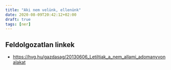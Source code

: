 ```yaml
---
title: "Aki nem velünk, ellenünk"
date: 2020-08-09T20:42:12+02:00
draft: true
tags: [ner]
---
```


## Feldolgozatlan linkek

- https://hvg.hu/gazdasag/20130606_Letiltjak_a_nem_allami_adomanyvonalakat
